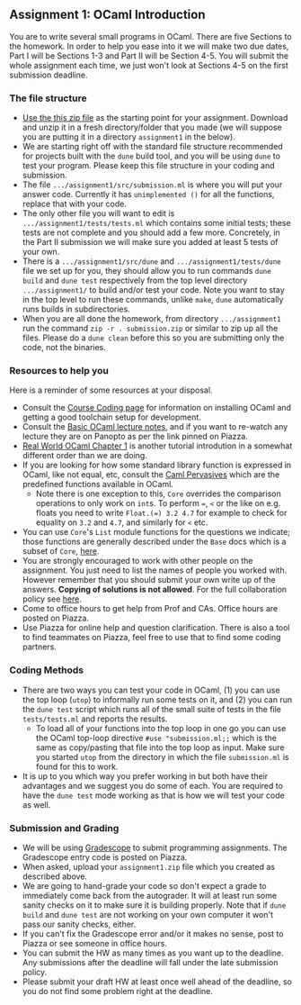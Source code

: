 Assignment 1: OCaml Introduction
--------------------------------

You are to write several small programs in OCaml.  There are five Sections to the homework.  In order to help you ease into it we will make two due dates, Part I will be Sections 1-3 and Part II will be Section 4-5.  You will submit the whole assignment each time, we just won't look at Sections 4-5 on the first submission deadline.

### The file structure

* [Use the this zip file](assignment1.zip) as the starting point for your assignment.  Download and unzip it in a fresh directory/folder that you made (we will suppose you are putting it in a directory `assignment1` in the below).  
* We are starting right off with the standard file structure recommended for projects built with the `dune` build tool, and you will be using `dune` to test your program.  Please keep this file structure in your coding and submission.
* The file `.../assignment1/src/submission.ml` is where you will put your answer code.  Currently it has `unimplemented ()` for all the functions, replace that with your code.
* The only other file you will want to edit is `.../assignment1/tests/tests.ml` which contains some initial tests; these tests are not complete and you should add a few more.  Concretely, in the Part II submission we will make sure you added at least 5 tests of your own.
* There is a `.../assignment1/src/dune` and `.../assignment1/tests/dune` file we set up for you, they should allow you to run commands `dune build` and `dune test` respectively from the top level directory `.../assignment1/` to build and/or test your code.  Note you want to stay in the top level to run these commands, unlike `make`, `dune` automatically runs builds in subdirectories.
* When you are all done the homework, from directory `.../assignment1` run the command `zip -r . submission.zip` or similar to zip up all the files. Please do a `dune clean` before this so you are submitting only the code, not the binaries.

### Resources to help you

Here is a reminder of some resources at your disposal.

-   Consult the [Course Coding page](../coding.html) for information on installing OCaml and getting a good toolchain setup for development.
-   Consult the [Basic OCaml lecture notes](../basic-ocaml.html), and if you want to re-watch any lecture they are on Panopto as per the link pinned on Piazza.
-   [Real World OCaml Chapter 1](https://dev.realworldocaml.org/guided-tour.html) is another tutorial introdution in a somewhat different order than we are doing.
-   If you are looking for how some standard library function is expressed in OCaml, like not equal, etc, consult the [Caml Pervasives](https://ocaml.org/releases/4.10/htmlman/libref/Stdlib.html) which are the predefined functions available in OCaml.
    - Note there is one exception to this, `Core` overrides the comparison operations to only work on `int`s.  To perform `=`, `<` or the like on e.g. floats you need to write `Float.(=) 3.2 4.7` for example to check for equality on `3.2` and `4.7`, and similarly for `<` etc.
- You can use `Core`'s `List` module functions for the questions we indicate; those functions are generally described under the `Base` docs which is a subset of `Core`, [here](https://ocaml.janestreet.com/ocaml-core/latest/doc/base/Base/List/index.html).
-   You are strongly encouraged to work with other people on the assignment. You just need to list the names of people you worked with. However remember that you should submit your own write up of the answers. **Copying of solutions is not allowed**. For the full collaboration policy see [here](../integrity.shtml).
-   Come to office hours to get help from Prof and CAs.  Office hours are posted on Piazza.
-   Use Piazza for online help and question clarification.  There is also a tool to find teammates on Piazza, feel free to use that to find some coding partners.

### Coding Methods
- There are two ways you can test your code in OCaml, (1) you can use the top loop (`utop`) to informally run some tests on it, and (2) you can run the `dune test` script which runs all of the small suite of tests in the file `tests/tests.ml` and reports the results. 
    - To load all of your functions into the top loop in one go you can use the OCaml top-loop directive `#use "submission.ml;;` which is the same as copy/pasting that file into the top loop as input.  Make sure you started `utop` from the directory in which the file `submission.ml` is found for this to work.
- It is up to you which way you prefer working in but both have their advantages and we suggest you do some of each.  You are required to have the `dune test` mode working as that is how we will test your code as well.

### Submission and Grading

-   We will be using [Gradescope](https://gradescope.com) to submit programming assignments. The Gradescope entry code is posted on Piazza.
-   When asked, upload your `assignment1.zip` file which you created as described above.
-   We are going to hand-grade your code so don't expect a grade to immediately come back from the autograder.  It will at least run some sanity checks on it to make sure it is building properly.  Note that if `dune build` and `dune test` are not working on your own computer it won't pass our sanity checks, either.
-   If you can't fix the Gradescope error and/or it makes no sense, post to Piazza or see someone in office hours.
-   You can submit the HW as many times as you want up to the deadline. Any submissions after the deadline will fall under the late submission policy.
-   Please submit your draft HW at least once well ahead of the deadline, so you do not find some problem right at the deadline.

